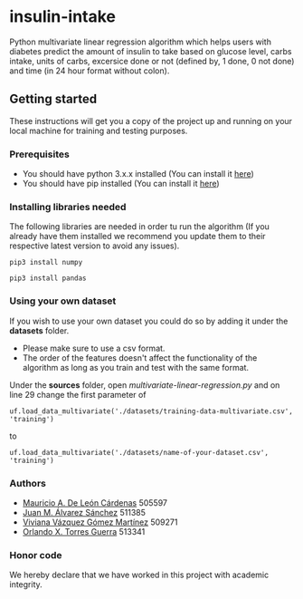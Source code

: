# insulin-intake

Python multivariate linear regression algorithm which helps users with diabetes predict the amount of insulin to take based on glucose level, carbs intake, units of carbs, excersice done or not (defined by, 1 done, 0 not done) and time (in 24 hour format without colon).

## Getting started

These instructions will get you a copy of the project up and running on your local machine for training and testing purposes.

### Prerequisites

* You should have python 3.x.x installed (You can install it [here](https://www.python.org/downloads/))
* You should have pip installed (You can install it [here](https://pip.pypa.io/en/stable/installing/)) 

### Installing libraries needed

The following libraries are needed in order tu run the algorithm (If you already have them installed we recommend you update them to their respective latest version to avoid any issues).

```
pip3 install numpy
```

```
pip3 install pandas
```

### Using your own dataset

If you wish to use your own dataset you could do so by adding it under the **datasets** folder.
* Please make sure to use a csv format.
* The order of the features doesn't affect the functionality of the algorithm as long as you train and test with the same format.

Under the **sources** folder, open *multivariate-linear-regression.py* and on line 29 change the first parameter of
```
uf.load_data_multivariate('./datasets/training-data-multivariate.csv', 'training')
```
to
```
uf.load_data_multivariate('./datasets/name-of-your-dataset.csv', 'training')
```

### Authors

* [Mauricio A. De León Cárdenas](https://github.com/mauriciodeleonc) 505597
* [Juan M. Álvarez Sánchez](https://github.com/jm-alvarezs) 511385
* [Viviana Vázquez Gómez Martínez](https://github.com/ViviVazquez) 509271
* [Orlando X. Torres Guerra](https://github.com/orlandoxtg) 513341

### Honor code
We hereby declare that we have worked in this project with academic integrity.
